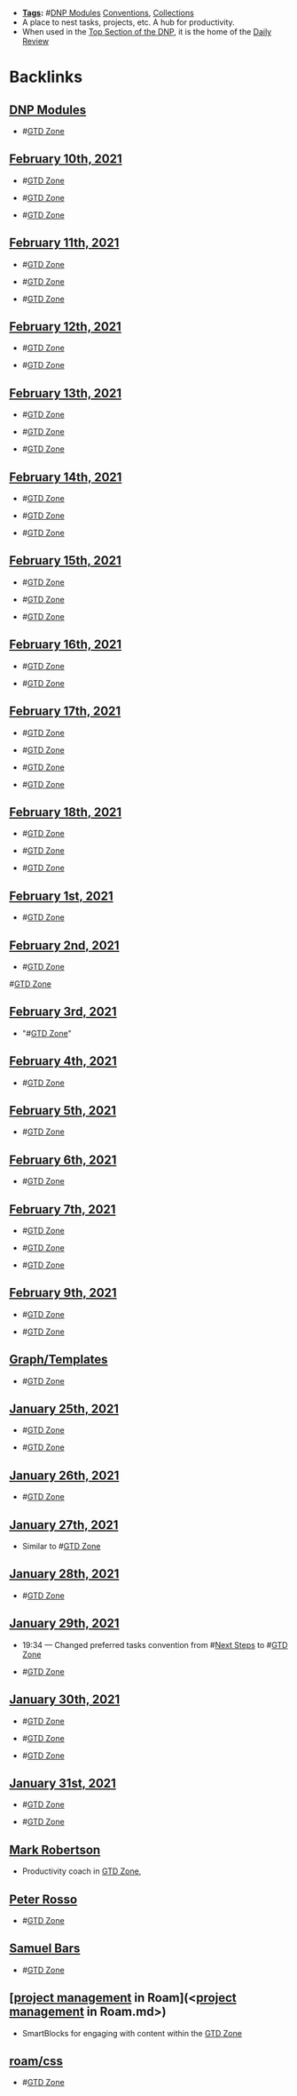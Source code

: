 - **[Tags](<Tags.md>):** #[DNP Modules](<DNP Modules.md>) [Conventions](<Conventions.md>), [Collections](<Collections.md>)
- A place to nest tasks, projects, etc. A hub for productivity.
- When used in the [Top Section of the DNP](<Top Section of the DNP.md>), it is the home of the [Daily Review](((hUyrZQscO)))

# Backlinks
## [DNP Modules](<DNP Modules.md>)
- #[GTD Zone](<GTD Zone.md>)

## [February 10th, 2021](<February 10th, 2021.md>)
- #[GTD Zone](<GTD Zone.md>)

- #[GTD Zone](<GTD Zone.md>)

- #[GTD Zone](<GTD Zone.md>)

## [February 11th, 2021](<February 11th, 2021.md>)
- #[GTD Zone](<GTD Zone.md>)

- #[GTD Zone](<GTD Zone.md>)

- #[GTD Zone](<GTD Zone.md>)

## [February 12th, 2021](<February 12th, 2021.md>)
- #[GTD Zone](<GTD Zone.md>)

- #[GTD Zone](<GTD Zone.md>)

## [February 13th, 2021](<February 13th, 2021.md>)
- #[GTD Zone](<GTD Zone.md>)

- #[GTD Zone](<GTD Zone.md>)

- #[GTD Zone](<GTD Zone.md>)

## [February 14th, 2021](<February 14th, 2021.md>)
- #[GTD Zone](<GTD Zone.md>)

- #[GTD Zone](<GTD Zone.md>)

- #[GTD Zone](<GTD Zone.md>)

## [February 15th, 2021](<February 15th, 2021.md>)
- #[GTD Zone](<GTD Zone.md>)

- #[GTD Zone](<GTD Zone.md>)

- #[GTD Zone](<GTD Zone.md>)

## [February 16th, 2021](<February 16th, 2021.md>)
- #[GTD Zone](<GTD Zone.md>)

- #[GTD Zone](<GTD Zone.md>)

## [February 17th, 2021](<February 17th, 2021.md>)
- #[GTD Zone](<GTD Zone.md>)

- #[GTD Zone](<GTD Zone.md>)

- #[GTD Zone](<GTD Zone.md>)

- #[GTD Zone](<GTD Zone.md>)

## [February 18th, 2021](<February 18th, 2021.md>)
- #[GTD Zone](<GTD Zone.md>)

- #[GTD Zone](<GTD Zone.md>)

- #[GTD Zone](<GTD Zone.md>)

## [February 1st, 2021](<February 1st, 2021.md>)
- #[GTD Zone](<GTD Zone.md>)

## [February 2nd, 2021](<February 2nd, 2021.md>)
- #[GTD Zone](<GTD Zone.md>)

#[GTD Zone](<GTD Zone.md>)

## [February 3rd, 2021](<February 3rd, 2021.md>)
- "#[GTD Zone](<GTD Zone.md>)"

## [February 4th, 2021](<February 4th, 2021.md>)
- #[GTD Zone](<GTD Zone.md>)

## [February 5th, 2021](<February 5th, 2021.md>)
- #[GTD Zone](<GTD Zone.md>)

## [February 6th, 2021](<February 6th, 2021.md>)
- #[GTD Zone](<GTD Zone.md>)

## [February 7th, 2021](<February 7th, 2021.md>)
- #[GTD Zone](<GTD Zone.md>)

- #[GTD Zone](<GTD Zone.md>)

- #[GTD Zone](<GTD Zone.md>)

## [February 9th, 2021](<February 9th, 2021.md>)
- #[GTD Zone](<GTD Zone.md>)

- #[GTD Zone](<GTD Zone.md>)

## [Graph/Templates](<Graph/Templates.md>)
- #[GTD Zone](<GTD Zone.md>)

## [January 25th, 2021](<January 25th, 2021.md>)
- #[GTD Zone](<GTD Zone.md>)

- #[GTD Zone](<GTD Zone.md>)

## [January 26th, 2021](<January 26th, 2021.md>)
- #[GTD Zone](<GTD Zone.md>)

## [January 27th, 2021](<January 27th, 2021.md>)
- Similar to #[GTD Zone](<GTD Zone.md>)

## [January 28th, 2021](<January 28th, 2021.md>)
- #[GTD Zone](<GTD Zone.md>)

## [January 29th, 2021](<January 29th, 2021.md>)
- 19:34 — Changed preferred tasks convention from #[Next Steps](<Next Steps.md>) to #[GTD Zone](<GTD Zone.md>)

- #[GTD Zone](<GTD Zone.md>)

## [January 30th, 2021](<January 30th, 2021.md>)
- #[GTD Zone](<GTD Zone.md>)

- #[GTD Zone](<GTD Zone.md>)

- #[GTD Zone](<GTD Zone.md>)

## [January 31st, 2021](<January 31st, 2021.md>)
- #[GTD Zone](<GTD Zone.md>)

- #[GTD Zone](<GTD Zone.md>)

## [Mark Robertson](<Mark Robertson.md>)
- Productivity coach in [GTD Zone](<GTD Zone.md>),

## [Peter Rosso](<Peter Rosso.md>)
- #[GTD Zone](<GTD Zone.md>)

## [Samuel Bars](<Samuel Bars.md>)
- #[GTD Zone](<GTD Zone.md>)

## [[project management](<[project management.md>) in Roam](<[project management](<project management.md>) in Roam.md>)
- SmartBlocks for engaging with content within the [GTD Zone](<GTD Zone.md>)

## [roam/css](<roam/css.md>)
- #[GTD Zone](<GTD Zone.md>)

